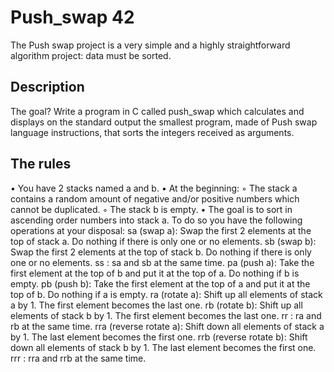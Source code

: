 # Push_swap 42

The Push swap project is a very simple and a highly straightforward algorithm project: data must be sorted.

## Description
The goal? Write a program in C called push_swap which calculates and displays
on the standard output the smallest program, made of Push swap language instructions, that sorts the integers received as arguments.

## The rules
• You have 2 stacks named a and b.
• At the beginning:
◦ The stack a contains a random amount of negative and/or positive numbers which cannot be duplicated.
◦ The stack b is empty.
• The goal is to sort in ascending order numbers into stack a. To do so you have the following operations at your disposal:
sa (swap a): Swap the first 2 elements at the top of stack a. Do nothing if there is only one or no elements.
sb (swap b): Swap the first 2 elements at the top of stack b. Do nothing if there is only one or no elements.
ss : sa and sb at the same time. 
pa (push a): Take the first element at the top of b and put it at the top of a. Do nothing if b is empty.
pb (push b): Take the first element at the top of a and put it at the top of b. Do nothing if a is empty.
ra (rotate a): Shift up all elements of stack a by 1. The first element becomes the last one.
rb (rotate b): Shift up all elements of stack b by 1. The first element becomes the last one.
rr : ra and rb at the same time.
rra (reverse rotate a): Shift down all elements of stack a by 1. The last element becomes the first one.
rrb (reverse rotate b): Shift down all elements of stack b by 1. The last element becomes the first one.
rrr : rra and rrb at the same time.